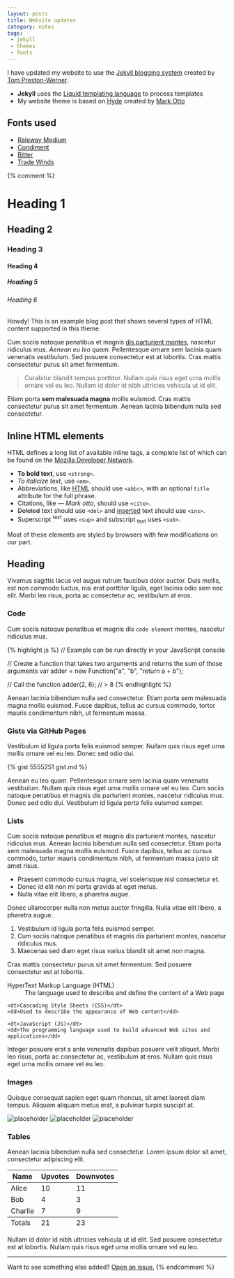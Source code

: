 ```yaml
---
layout: posts
title: Website updates
category: notes 
tags:
 - jekyll
 - themes
 - fonts
---
```


I have updated my website to use the [Jekyll blogging system](http://jekyllrb.com) created by [Tom Preston-Werner](https://twitter.com/mojombo/).  

* **Jekyll** uses the [Liquid templating language](http://liquidmarkup.org) to process templates  
* My website theme is based on [Hyde](http://hyde.getpoole.com) created by [Mark Otto](https://twitter.com/mdo)  

## Fonts used
* [Raleway Medium](https://www.google.com/fonts/specimen/Raleway)  
* [Condiment](https://www.google.com/fonts/specimen/Condiment)  
* [Bitter](https://www.google.com/fonts/specimen/Bitter)  
* [Trade Winds](https://www.google.com/fonts/specimen/Trade+Winds)  


{% comment %}

  # Heading 1
  ## Heading 2
  ### Heading 3
  #### Heading 4
  ##### Heading 5
  ###### Heading 6

  <div class="message">
    Howdy! This is an example blog post that shows several types of HTML content supported in this theme.
  </div>

  Cum sociis natoque penatibus et magnis <a href="#">dis parturient montes</a>, nascetur ridiculus mus. *Aenean eu leo quam.* Pellentesque ornare sem lacinia quam venenatis vestibulum. Sed posuere consectetur est at lobortis. Cras mattis consectetur purus sit amet fermentum.

  > Curabitur blandit tempus porttitor. Nullam quis risus eget urna mollis ornare vel eu leo. Nullam id dolor id nibh ultricies vehicula ut id elit.

  Etiam porta **sem malesuada magna** mollis euismod. Cras mattis consectetur purus sit amet fermentum. Aenean lacinia bibendum nulla sed consectetur.

  ## Inline HTML elements

  HTML defines a long list of available inline tags, a complete list of which can be found on the [Mozilla Developer Network](https://developer.mozilla.org/en-US/docs/Web/HTML/Element).

  - **To bold text**, use `<strong>`.
  - *To italicize text*, use `<em>`.
  - Abbreviations, like <abbr title="HyperText Markup Langage">HTML</abbr> should use `<abbr>`, with an optional `title` attribute for the full phrase.
  - Citations, like <cite>&mdash; Mark otto</cite>, should use `<cite>`.
  - <del>Deleted</del> text should use `<del>` and <ins>inserted</ins> text should use `<ins>`.
  - Superscript <sup>text</sup> uses `<sup>` and subscript <sub>text</sub> uses `<sub>`.

  Most of these elements are styled by browsers with few modifications on our part.

  ## Heading

  Vivamus sagittis lacus vel augue rutrum faucibus dolor auctor. Duis mollis, est non commodo luctus, nisi erat porttitor ligula, eget lacinia odio sem nec elit. Morbi leo risus, porta ac consectetur ac, vestibulum at eros.

  ### Code

  Cum sociis natoque penatibus et magnis dis `code element` montes, nascetur ridiculus mus.

  {% highlight js %}
  // Example can be run directly in your JavaScript console

  // Create a function that takes two arguments and returns the sum of those arguments
  var adder = new Function("a", "b", "return a + b");

  // Call the function
  adder(2, 6);
  // > 8
  {% endhighlight %}

  Aenean lacinia bibendum nulla sed consectetur. Etiam porta sem malesuada magna mollis euismod. Fusce dapibus, tellus ac cursus commodo, tortor mauris condimentum nibh, ut fermentum massa.

  ### Gists via GitHub Pages

  Vestibulum id ligula porta felis euismod semper. Nullam quis risus eget urna mollis ornare vel eu leo. Donec sed odio dui.

  {% gist 5555251 gist.md %}

  Aenean eu leo quam. Pellentesque ornare sem lacinia quam venenatis vestibulum. Nullam quis risus eget urna mollis ornare vel eu leo. Cum sociis natoque penatibus et magnis dis parturient montes, nascetur ridiculus mus. Donec sed odio dui. Vestibulum id ligula porta felis euismod semper.

  ### Lists

  Cum sociis natoque penatibus et magnis dis parturient montes, nascetur ridiculus mus. Aenean lacinia bibendum nulla sed consectetur. Etiam porta sem malesuada magna mollis euismod. Fusce dapibus, tellus ac cursus commodo, tortor mauris condimentum nibh, ut fermentum massa justo sit amet risus.

  * Praesent commodo cursus magna, vel scelerisque nisl consectetur et.
  * Donec id elit non mi porta gravida at eget metus.
  * Nulla vitae elit libero, a pharetra augue.

  Donec ullamcorper nulla non metus auctor fringilla. Nulla vitae elit libero, a pharetra augue.

  1. Vestibulum id ligula porta felis euismod semper.
  2. Cum sociis natoque penatibus et magnis dis parturient montes, nascetur ridiculus mus.
  3. Maecenas sed diam eget risus varius blandit sit amet non magna.

  Cras mattis consectetur purus sit amet fermentum. Sed posuere consectetur est at lobortis.

  <dl>
    <dt>HyperText Markup Language (HTML)</dt>
    <dd>The language used to describe and define the content of a Web page</dd>

    <dt>Cascading Style Sheets (CSS)</dt>
    <dd>Used to describe the appearance of Web content</dd>

    <dt>JavaScript (JS)</dt>
    <dd>The programming language used to build advanced Web sites and applications</dd>
  </dl>

  Integer posuere erat a ante venenatis dapibus posuere velit aliquet. Morbi leo risus, porta ac consectetur ac, vestibulum at eros. Nullam quis risus eget urna mollis ornare vel eu leo.

  ### Images

  Quisque consequat sapien eget quam rhoncus, sit amet laoreet diam tempus. Aliquam aliquam metus erat, a pulvinar turpis suscipit at.

  ![placeholder](http://placehold.it/800x400 "Large example image")
  ![placeholder](http://placehold.it/400x200 "Medium example image")
  ![placeholder](http://placehold.it/200x200 "Small example image")

  ### Tables

  Aenean lacinia bibendum nulla sed consectetur. Lorem ipsum dolor sit amet, consectetur adipiscing elit.

  <table>
    <thead>
      <tr>
        <th>Name</th>
        <th>Upvotes</th>
        <th>Downvotes</th>
      </tr>
    </thead>
    <tfoot>
      <tr>
        <td>Totals</td>
        <td>21</td>
        <td>23</td>
      </tr>
    </tfoot>
    <tbody>
      <tr>
        <td>Alice</td>
        <td>10</td>
        <td>11</td>
      </tr>
      <tr>
        <td>Bob</td>
        <td>4</td>
        <td>3</td>
      </tr>
      <tr>
        <td>Charlie</td>
        <td>7</td>
        <td>9</td>
      </tr>
    </tbody>
  </table>

  Nullam id dolor id nibh ultricies vehicula ut id elit. Sed posuere consectetur est at lobortis. Nullam quis risus eget urna mollis ornare vel eu leo.

  -----

  Want to see something else added? <a href="https://github.com/poole/poole/issues/new">Open an issue.</a>
{% endcomment %}
